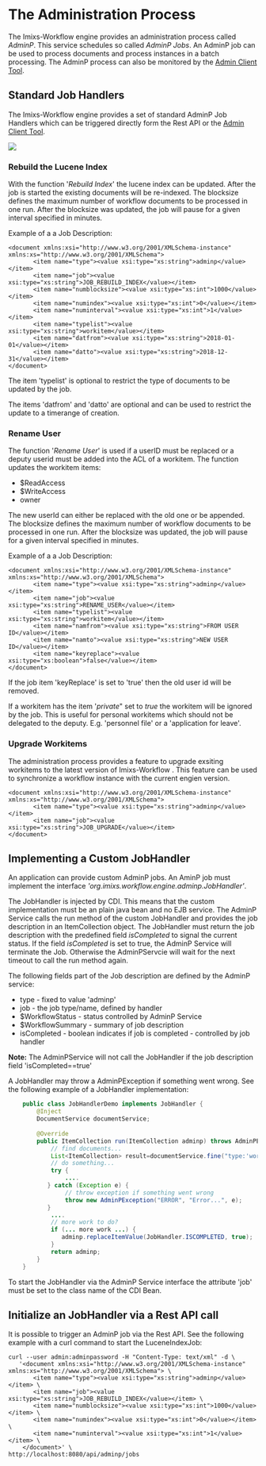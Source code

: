 # The Administration Process
The Imixs-Workflow engine provides an administration process called _AdminP_. This service schedules so called _AdminP Jobs_. An AdminP job can be used to process documents and process instances in a batch processing. 
The AdminP process can also be monitored by the [Admin Client Tool](../administration.html). 


## Standard Job Handlers

The Imixs-Workflow engine provides a set of standard AdminP Job Handlers which can be triggered directly form the Rest API or the [Admin Client Tool](../administration.html).

<img src="../images/imixs-admin-client-04.png" /> 
 

### Rebuild the Lucene Index

With the function '_Rebuild Index_' the lucene index can be updated. After the job is started the existing documents will be re-indexed. The blocksize
defines the maximum number of workflow documents to be processed in one run. After the blocksize was updated, the job will pause for a given interval specified in minutes.  

Example of a a Job Description:

	<document xmlns:xsi="http://www.w3.org/2001/XMLSchema-instance" xmlns:xs="http://www.w3.org/2001/XMLSchema"> 
           <item name="type"><value xsi:type="xs:string">adminp</value></item> 
           <item name="job"><value xsi:type="xs:string">JOB_REBUILD_INDEX</value></item> 
           <item name="numblocksize"><value xsi:type="xs:int">1000</value></item> 
           <item name="numindex"><value xsi:type="xs:int">0</value></item> 
           <item name="numinterval"><value xsi:type="xs:int">1</value></item> 
	       <item name="typelist"><value xsi:type="xs:string">workitem</value></item> 
	       <item name="datfrom"><value xsi:type="xs:string">2018-01-01</value></item> 
	       <item name="datto"><value xsi:type="xs:string">2018-12-31</value></item> 
	</document>
	
The item 'typelist' is optional to restrict the type of documents to be updated by the job. 

The items 'datfrom' and 'datto' are optional and can be used to restrict the update to a timerange of creation. 

### Rename User

The function '_Rename User_' is used if a userID must be replaced or a deputy userid must be added into the ACL of a workitem.
The function updates the workitem items:

 * $ReadAccess
 * $WriteAccess
 * owner
 
The new userId can either be replaced with the old one or be appended. The blocksize
defines the maximum number of workflow documents to be processed in one run. After the blocksize was updated, the job will pause for a given interval specified in minutes.  

Example of a a Job Description:


	<document xmlns:xsi="http://www.w3.org/2001/XMLSchema-instance" xmlns:xs="http://www.w3.org/2001/XMLSchema">
	       <item name="type"><value xsi:type="xs:string">adminp</value></item> 
	       <item name="job"><value xsi:type="xs:string">RENAME_USER</value></item> 
	       <item name="typelist"><value xsi:type="xs:string">workitem</value></item> 
	       <item name="namfrom"><value xsi:type="xs:string">FROM USER ID</value></item> 
	       <item name="namto"><value xsi:type="xs:string">NEW USER ID</value></item> 
	       <item name="keyreplace"><value xsi:type="xs:boolean">false</value></item> 
	</document>


If the job item 'keyReplace' is set to 'true' then the old user id will be removed.  

If a workitem has the item '_private_" set to _true_ the workitem will be ignored by the job. This is useful for personal workitems which should not be delegated to the deputy. E.g. 'personnel file' or a 'application for leave'.


### Upgrade Workitems

The administration process provides a feature to upgrade exsiting workitems to the latest version of Imixs-Workflow . This feature can be used to synchronize a workflow instance with the current engien version.


	<document xmlns:xsi="http://www.w3.org/2001/XMLSchema-instance" xmlns:xs="http://www.w3.org/2001/XMLSchema">
	       <item name="type"><value xsi:type="xs:string">adminp</value></item> 
	       <item name="job"><value xsi:type="xs:string">JOB_UPGRADE</value></item> 
	</document>

## Implementing a Custom JobHandler

An application can provide custom AdminP jobs. An AminP job must implement the interface _'org.imixs.workflow.engine.adminp.JobHandler'_.

The JobHandler is injected by CDI. This means that the custom implementation must be an plain java bean and no EJB service.
The AdminP Service calls the run method of the custom JobHandler and provides the job description in an ItemCollection object. The JobHandler must return the job description with the predefined field _isCompleted_ to signal the current status. If the field _isCompleted_ is set to true, the AdminP Service will terminate the Job. Otherwise the AdminPServcie will wait for the next timeout to call the run method again. 

The following fields part of the Job description are defined by the AdminP service: 

 * type - fixed to value 'adminp'
 * job - the job type/name, defined by handler
 * $WorkflowStatus - status controlled by AdminP Service
 * $WorkflowSummary - summary of job description 
 * isCompleted - boolean indicates if job is completed - controlled by job handler
 
**Note:** The AdminPService will not call the JobHandler if the job description field 'isCompleted==true'
 
A JobHandler may throw a AdminPException if something went wrong. See the following example of a JobHandler implementation:

```java
	public class JobHandlerDemo implements JobHandler {
		@Inject
		DocumentService documentService;
		
		@Override
		public ItemCollection run(ItemCollection adminp) throws AdminPException {
			// find documents...
			List<ItemCollection> result=documentService.fine("type:'workitem'",0,100);
			// do something...
			try {
			    ....
		   } catch (Exception e) {
		    	// throw exception if something went wrong
			    throw new AdminPException("ERROR", "Error...", e);
		   }
			....
			// more work to do?
			if (... more work ...) {
			   adminp.replaceItemValue(JobHandler.ISCOMPLETED, true);
			}
			return adminp;
		}
	}
```

To start the JobHandler via the AdminP Service interface the attribute 'job' must be set to the class name of the CDI Bean. 


## Initialize an JobHandler via a Rest API call

It is  possible to trigger an AdminP job via the Rest API. See the following example with a curl command to start the LuceneIndexJob:

	curl --user admin:adminpassword -H "Content-Type: text/xml" -d \
       '<document xmlns:xsi="http://www.w3.org/2001/XMLSchema-instance" xmlns:xs="http://www.w3.org/2001/XMLSchema"> \
           <item name="type"><value xsi:type="xs:string">adminp</value></item> \
           <item name="job"><value xsi:type="xs:string">JOB_REBUILD_INDEX</value></item> \
           <item name="numblocksize"><value xsi:type="xs:int">1000</value></item> \
           <item name="numindex"><value xsi:type="xs:int">0</value></item> \
           <item name="numinterval"><value xsi:type="xs:int">1</value></item> \
        </document>' \
    http://localhost:8080/api/adminp/jobs

 